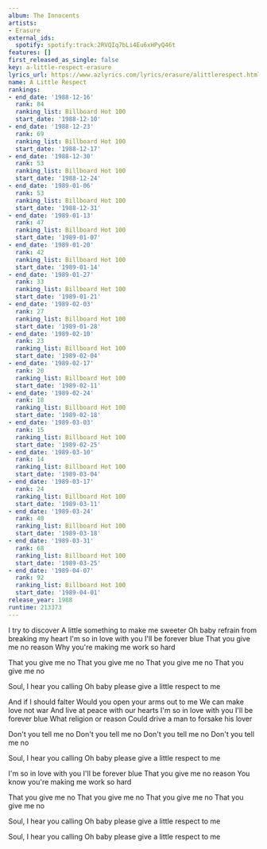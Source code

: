 ```yaml
---
album: The Innocents
artists:
- Erasure
external_ids:
  spotify: spotify:track:2RVQIq7bLi4Eu6xHPyQ46t
features: []
first_released_as_single: false
key: a-little-respect-erasure
lyrics_url: https://www.azlyrics.com/lyrics/erasure/alittlerespect.html
name: A Little Respect
rankings:
- end_date: '1988-12-16'
  rank: 84
  ranking_list: Billboard Hot 100
  start_date: '1988-12-10'
- end_date: '1988-12-23'
  rank: 69
  ranking_list: Billboard Hot 100
  start_date: '1988-12-17'
- end_date: '1988-12-30'
  rank: 53
  ranking_list: Billboard Hot 100
  start_date: '1988-12-24'
- end_date: '1989-01-06'
  rank: 53
  ranking_list: Billboard Hot 100
  start_date: '1988-12-31'
- end_date: '1989-01-13'
  rank: 47
  ranking_list: Billboard Hot 100
  start_date: '1989-01-07'
- end_date: '1989-01-20'
  rank: 42
  ranking_list: Billboard Hot 100
  start_date: '1989-01-14'
- end_date: '1989-01-27'
  rank: 33
  ranking_list: Billboard Hot 100
  start_date: '1989-01-21'
- end_date: '1989-02-03'
  rank: 27
  ranking_list: Billboard Hot 100
  start_date: '1989-01-28'
- end_date: '1989-02-10'
  rank: 23
  ranking_list: Billboard Hot 100
  start_date: '1989-02-04'
- end_date: '1989-02-17'
  rank: 20
  ranking_list: Billboard Hot 100
  start_date: '1989-02-11'
- end_date: '1989-02-24'
  rank: 18
  ranking_list: Billboard Hot 100
  start_date: '1989-02-18'
- end_date: '1989-03-03'
  rank: 15
  ranking_list: Billboard Hot 100
  start_date: '1989-02-25'
- end_date: '1989-03-10'
  rank: 14
  ranking_list: Billboard Hot 100
  start_date: '1989-03-04'
- end_date: '1989-03-17'
  rank: 24
  ranking_list: Billboard Hot 100
  start_date: '1989-03-11'
- end_date: '1989-03-24'
  rank: 40
  ranking_list: Billboard Hot 100
  start_date: '1989-03-18'
- end_date: '1989-03-31'
  rank: 68
  ranking_list: Billboard Hot 100
  start_date: '1989-03-25'
- end_date: '1989-04-07'
  rank: 92
  ranking_list: Billboard Hot 100
  start_date: '1989-04-01'
release_year: 1988
runtime: 213373
---
```

I try to discover
A little something to make me sweeter
Oh baby refrain from breaking my heart
I'm so in love with you
I'll be forever blue
That you give me no reason
Why you're making me work so hard

That you give me no
That you give me no
That you give me no
That you give me no

Soul, I hear you calling
Oh baby please give a little respect to me

And if I should falter
Would you open your arms out to me
We can make love not war
And live at peace with our hearts
I'm so in love with you
I'll be forever blue
What religion or reason
Could drive a man to forsake his lover

Don't you tell me no
Don't you tell me no
Don't you tell me no
Don't you tell me no

Soul, I hear you calling
Oh baby please give a little respect to me

I'm so in love with you
I'll be forever blue
That you give me no reason
You know you're making me work so hard

That you give me no
That you give me no
That you give me no
That you give me no

Soul, I hear you calling
Oh baby please give a little respect to me

Soul, I hear you calling
Oh baby please give a little respect to me
